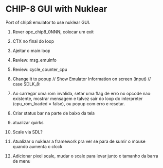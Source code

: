 # CHIP-8 GUI with Nuklear

Port of chip8 emulator to use nuklear GUI.

1) Rever opc_chip8_0NNN, colocar um exit
2) CTX no final do loop
3) Ajeitar o main loop
4) Review: msg_emuinfo
5) Review: cycle_counter_cpu
6) Change it to popup
    // Show Emulator Information on screen (input)
	// case SDLK_8:
7) Ao carregar uma rom inválida, setar uma flag de erro no opcode nao existente, mostrar mensagem e talvez sair do loop do interpreter (cpu_rom_loaded = false), ou popup com erro e resetar.
8) Criar status bar na parte de baixo da tela
9) atualizar quirks
10) Scale via SDL?

10) Atualizar o nuklear a framework pra ver se para de sumir o mouse quando aumenta o clock

11) Adicionar pixel scale, mudar o scale para levar junto o tamanho da barra de menu
